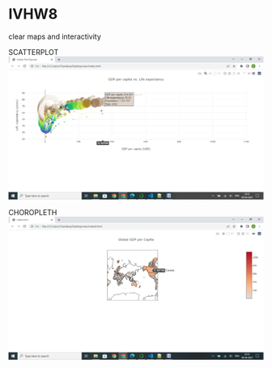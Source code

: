 # IVHW8
clear maps and interactivity

SCATTERPLOT
![alt text](SCATTERPLOT.png)

CHOROPLETH
![alt text](CHOROPLETH.png)

